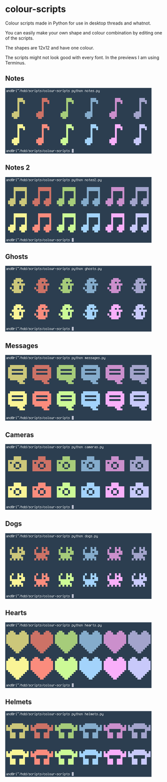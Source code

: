 colour-scripts
=

Colour scripts made in Python for use in desktop threads and whatnot.

You can easily make your own shape and colour combination by editing one of the scripts.

The shapes are 12x12 and have one colour.

The scripts might not look good with every font. In the previews I am using Terminus.


Notes
-
![notes](img/notes.png)

Notes 2
-
![notes2](img/notes2.png)

Ghosts
-
![ghosts](img/ghosts.png)

Messages
-
![messages](img/messages.png)

Cameras
-
![cameras](img/cameras.png)

Dogs
-
![dogs](img/dogs.png)

Hearts
-
![hearts](img/hearts.png)

Helmets
-
![helmets](img/helmets.png)
